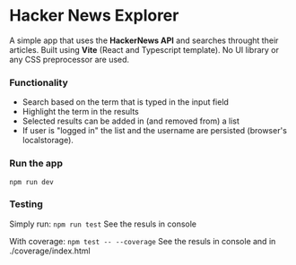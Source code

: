 # Hacker News Explorer

A simple app that uses the **HackerNews API** and searches throught their articles. Built using **Vite** (React and Typescript template). No UI library or any CSS preprocessor are used.

### Functionality

- Search based on the term that is typed in the input field
- Highlight the term in the results
- Selected results can be added in (and removed from) a list
- If user is "logged in" the list and the username are persisted (browser's localstorage).

### Run the app

`npm run dev`

### Testing

Simply run: `npm run test` See the resuls in console

With coverage: `npm test -- --coverage` See the resuls in console and in ./coverage/index.html
